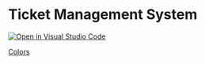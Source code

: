 # Ticket Management System


[![Open in Visual Studio Code](https://classroom.github.com/assets/open-in-vscode-c66648af7eb3fe8bc4f294546bfd86ef473780cde1dea487d3c4ff354943c9ae.svg)](https://classroom.github.com/online_ide?assignment_repo_id=10623048&assignment_repo_type=AssignmentRepo)


[Colors](https://coolors.co/022b3a-cadbc0-f97068-999ac6-628395)